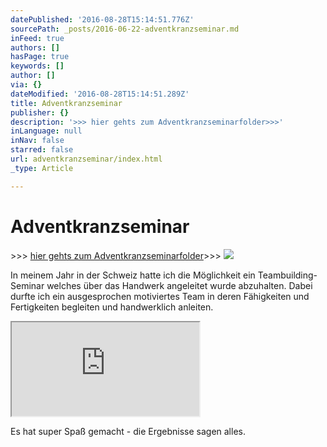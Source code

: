 ```yaml
---
datePublished: '2016-08-28T15:14:51.776Z'
sourcePath: _posts/2016-06-22-adventkranzseminar.md
inFeed: true
authors: []
hasPage: true
keywords: []
author: []
via: {}
dateModified: '2016-08-28T15:14:51.289Z'
title: Adventkranzseminar
publisher: {}
description: '>>> hier gehts zum Adventkranzseminarfolder>>>'
inLanguage: null
inNav: false
starred: false
url: adventkranzseminar/index.html
_type: Article

---
```

# Adventkranzseminar

\>\>\> [hier gehts zum Adventkranzseminarfolder][0]\>\>\>
![](https://the-grid-user-content.s3-us-west-2.amazonaws.com/84103cf1-94c3-4893-9255-61464e56cb06.png)

In meinem Jahr in der Schweiz hatte ich die Möglichkeit ein Teambuilding-Seminar welches über das Handwerk angeleitet wurde abzuhalten. Dabei durfte ich ein ausgesprochen motiviertes Team in deren Fähigkeiten und Fertigkeiten begleiten und handwerklich anleiten.

<iframe src="https://the-grid.github.io/ed-userhtml/?g=eJx9jUEOwiAQAO--gqx3QCpEk9K_tLAVkkWSBdLv2-jdOU9m5rzzWlAcOfbkwVkNImF-pe5hMhZE4-BBKZS5tTFkqEVh2TDK1AtdndbPx2TUTRt7N-70v7mtckT2cMZWonrsg6gFRnwvs_odl8s_PpMhJ_A" style=""></iframe>

Es hat super Spaß gemacht - die Ergebnisse sagen alles.

[0]: https://issuu.com/floraleformgebung/docs/advent_henkel_2014/9?e=6009832/10254265